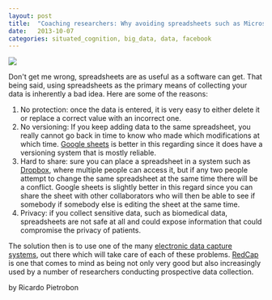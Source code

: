 ```yaml
---
layout: post
title:  "Coaching researchers: Why avoiding spreadsheets such as Microsoft Excel as the way to store your research data is likely not a good idea"
date:   2013-10-07
categories: situated_cognition, big_data, data, facebook
---
```


![](https://lh3.googleusercontent.com/-vpQCVUeSEvc/Ukg4rlMSkdI/AAAAAAAA4dk/3Yl_PW3_g8E/w506-h380/fractals45.png)

<title>{{ page.title }}</title>

Don't get me wrong, spreadsheets are as useful as a software can get. That being said, using spreadsheets as the primary means of collecting your data is inherently a bad idea. Here are some of the reasons:

1. No protection: once the data is entered, it is very easy to either delete it or replace a correct value with an incorrect one. 
2. No versioning: If you keep adding data to the same spreadsheet, you really cannot go back in time to know who made which modifications at which time. [Google sheets](https://docs.google.com/spreadsheet/‎) is better in this regarding since it does have a versioning system that is mostly reliable.
3. Hard to share: sure you can place a spreadsheet in a system such as [Dropbox](https://www.dropbox.com/), where multiple people can access it, but if any two people attempt to change the same spreadsheet at the same time there will be a conflict. Google sheets is slightly better in this regard since you can share the sheet with other collaborators who will then be able to see if somebody if somebody else is editing the sheet at the same time.
4. Privacy: if you collect sensitive data, such as biomedical data, spreadsheets are not safe at all and could expose information that could compromise the privacy of patients.

The solution then is to use one of the many [electronic data capture systems](http://en.wikipedia.org/wiki/Electronic_data_capture), out there which will take care of each of these problems. [RedCap](http://project-redcap.org/) is one that comes to mind as being not only very good but also increasingly used by a number of researchers conducting prospective data collection. 

by Ricardo Pietrobon